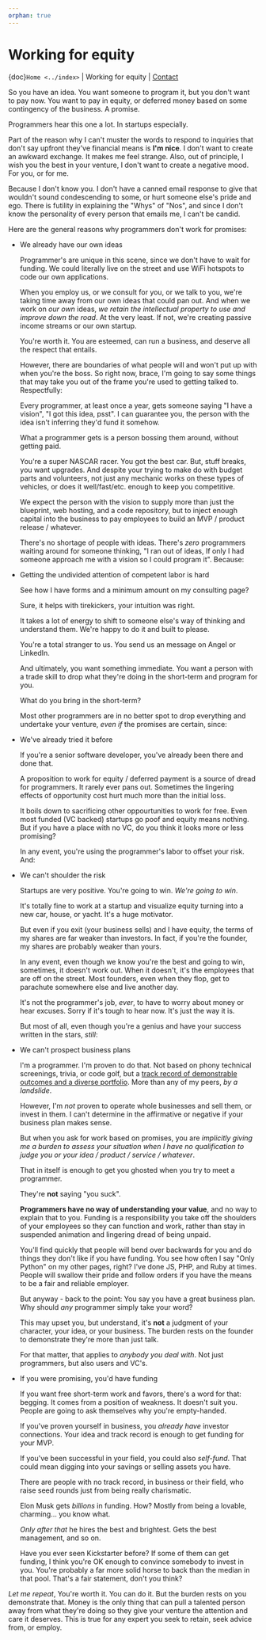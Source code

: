 ```yaml
---
orphan: true
---
```


# Working for equity

{doc}`Home <../index>` |
Working for equity |
[Contact][contact]

[contact]: https://goo.gl/forms/K1uwUVIWOBX589Ip1

So you have an idea. You want someone to program it, but you don't want to
pay now. You want to pay in equity, or deferred money based on some
contingency of the business. A promise.

Programmers hear this one a lot. In startups especially.

Part of the reason why I can't muster the words to respond to inquiries that
don't say upfront they've financial means is **I'm nice**. I don't want to
create an awkward exchange. It makes me feel strange. Also, out of principle, I
wish you the best in your venture, I don't want to create a negative mood. For
you, or for me.

Because I don't know you. I don't have a canned email response to give
that wouldn't sound condescending to some, or hurt someone else's
pride and ego. There is futility in explaining the "Whys" of "Nos", and
since I don't know the personality of every person that emails me, I can't
be candid.

Here are the general reasons why programmers don't work for promises:

- We already have our own ideas

  Programmer's are unique in this scene, since we don't have to wait for
  funding. We could literally live on the street and use WiFi hotspots to
  code our own applications.

  When you employ us, or we consult for you, or we talk to you, we're
  taking time away from our own ideas that could pan out. And when we work
  on _our own_ ideas, _we retain the intellectual property to use and
  improve down the road_. At the very least. If not, we're creating
  passive income streams or our own startup.

  You're worth it. You are esteemed, can run a business, and deserve all the
  respect that entails.

  However, there are boundaries of what people will and won't put up with when
  you're the boss. So right now, brace, I'm going to say some things that may
  take you out of the frame you're used to getting talked to.
  Respectfully:

  Every programmer, at least once a year, gets someone saying "I have a
  vision", "I got this idea, psst". I can guarantee you, the person with
  the idea isn't inferring they'd fund it somehow.

  What a programmer gets is a person bossing them around, without getting
  paid.

  You're a super NASCAR racer. You got the best car. But, stuff breaks, you want
  upgrades. And despite your trying to make do with budget parts and volunteers,
  not just any mechanic works on these types of vehicles, or does it
  well/fast/etc. enough to keep you competitive.

  We expect the person with the vision to supply more than just the blueprint,
  web hosting, and a code repository, but to inject enough capital into the
  business to pay employees to build an MVP / product release / whatever.

  There's no shortage of people with ideas. There's _zero_ programmers
  waiting around for someone thinking, "I ran out of ideas, If only I had
  someone approach me with a vision so I could program it". Because:

- Getting the undivided attention of competent labor is hard

  See how I have forms and a minimum amount on my consulting page?

  Sure, it helps with tirekickers, your intuition was right.

  It takes a lot of energy to shift to someone else's way of thinking and
  understand them. We're happy to do it and built to please.

  You're a total stranger to us. You send us an message on Angel or
  LinkedIn.

  And ultimately, you want something immediate. You want a person with a trade
  skill to drop what they're doing in the short-term and program for you.

  What do you bring in the short-term?

  Most other programmers are in no better spot to drop everything and
  undertake your venture, _even if_ the promises are certain, since:

- We've already tried it before

  If you're a senior software developer, you've already been there and
  done that.

  A proposition to work for equity / deferred payment is a source of dread
  for programmers. It rarely ever pans out. Sometimes the lingering effects of
  opportunity cost hurt much more than the initial loss.

  It boils down to sacrificing other oppourtunities to work for free.
  Even most funded (VC backed) startups go poof and equity means nothing. But if
  you have a place with no VC, do you think it looks more or less promising?

  In any event, you're using the programmer's labor to offset your risk. And:

- We can't shoulder the risk

  Startups are very positive. You're going to win. _We're going to win_.

  It's totally fine to work at a startup and visualize equity turning into
  a new car, house, or yacht. It's a huge motivator.

  But even if you exit (your business sells) and I have equity, the terms
  of my shares are far weaker than investors. In fact, if you're the
  founder, my shares are probably weaker than yours.

  In any event, even though we know you're the best and going to win,
  sometimes, it doesn't work out. When it doesn't, it's the employees
  that are off on the street. Most founders, even when they flop, get to
  parachute somewhere else and live another day.

  It's not the programmer's job, _ever_, to have to worry about money or
  hear excuses. Sorry if it's tough to hear now. It's just the way it is.

  But most of all, even though you're a genius and have your success
  written in the stars, _still_:

- We can't prospect business plans

  I'm a programmer. I'm proven to do that. Not based on phony technical
  screenings, trivia, or code golf, but a [track record of demonstrable
  outcomes and a diverse portfolio](https://cv.git-pull.com). More than any of
  my peers, _by a landslide_.

  However, I'm _not_ proven to operate whole businesses and sell them, or invest
  in them. I can't determine in the affirmative or negative if your business plan
  makes sense.

  But when you ask for work based on promises, you are _implicitly giving me a
  burden to assess your situation when I have no qualification to judge you or
  your idea / product / service / whatever_.

  That in itself is enough to get you ghosted when you try to meet a
  programmer.

  They're **not** saying "you suck".

  **Programmers have no way of understanding your value**, and no way to explain
  that to you. Funding is a responsibility you take off the shoulders of your
  employees so they can function and work, rather than stay in suspended
  animation and lingering dread of being unpaid.

  You'll find quickly that people will bend over backwards for you and do things
  they don't like if you have funding. You see how often I say "Only Python" on
  my other pages, right? I've done JS, PHP, and Ruby at times. People will swallow
  their pride and follow orders if you have the means to be a fair and reliable
  employer.

  But anyway - back to the point: You say you have a great business plan. Why
  should _any_ programmer simply take your word?

  This may upset you, but understand, it's **not** a judgment of your character,
  your idea, or your business. The burden rests on the founder to demonstrate they're
  more than just talk.

  For that matter, that applies to _anybody you deal with_. Not just
  programmers, but also users and VC's.

- If you were promising, you'd have funding

  If you want free short-term work and favors, there's a word for that: begging.
  It comes from a position of weakness. It doesn't suit you. People are going to
  ask themselves why you're empty-handed.

  If you've proven yourself in business, you _already have_ investor
  connections. Your idea and track record is enough to get funding for
  your MVP.

  If you've been successful in your field, you could also _self-fund_.
  That could mean digging into your savings or selling assets you have.

  There are people with no track record, in business or their field, who
  raise seed rounds just from being really charismatic.

  Elon Musk gets _billions_ in funding. How? Mostly from being a lovable,
  charming... you know what.

  _Only after that_ he hires the best and brightest. Gets the best management,
  and so on.

  Have you ever seen Kickstarter before? If some of them can get funding, I
  think you're OK enough to convince somebody to invest in you. You're probably
  a far more solid horse to back than the median in that pool. That's a fair
  statement, don't you think?

_Let me repeat_, You're worth it. You can do it. But the burden rests on you
demonstrate that. Money is the only thing that can pull a talented person away
from what they're doing so they give your venture the attention and care it
deserves. This is true for any expert you seek to retain, seek advice from, or
employ.
